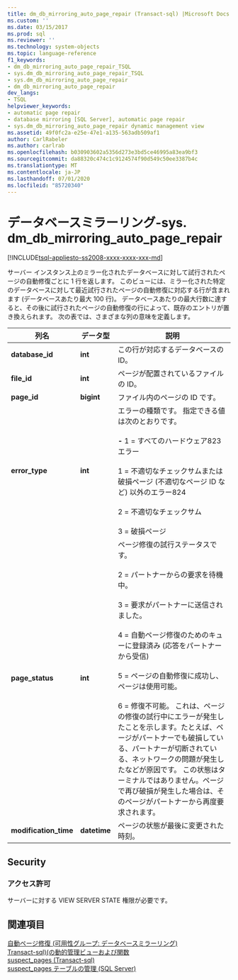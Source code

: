 ```yaml
---
title: dm_db_mirroring_auto_page_repair (Transact-sql) |Microsoft Docs
ms.custom: ''
ms.date: 03/15/2017
ms.prod: sql
ms.reviewer: ''
ms.technology: system-objects
ms.topic: language-reference
f1_keywords:
- dm_db_mirroring_auto_page_repair_TSQL
- sys.dm_db_mirroring_auto_page_repair_TSQL
- sys.dm_db_mirroring_auto_page_repair
- dm_db_mirroring_auto_page_repair
dev_langs:
- TSQL
helpviewer_keywords:
- automatic page repair
- database mirroring [SQL Server], automatic page repair
- sys.dm_db_mirroring_auto_page_repair dynamic management view
ms.assetid: 49f0fc2a-e25e-47e1-a135-563adb509af1
author: CarlRabeler
ms.author: carlrab
ms.openlocfilehash: b030903602a5356d273e3bd5ce46995a83ea9bf3
ms.sourcegitcommit: da88320c474c1c9124574f90d549c50ee3387b4c
ms.translationtype: MT
ms.contentlocale: ja-JP
ms.lasthandoff: 07/01/2020
ms.locfileid: "85720340"
---
```

# <a name="database-mirroring---sysdm_db_mirroring_auto_page_repair"></a>データベースミラーリング-sys. dm_db_mirroring_auto_page_repair
[!INCLUDE[tsql-appliesto-ss2008-xxxx-xxxx-xxx-md](../../includes/applies-to-version/sqlserver.md)]

  サーバー インスタンス上のミラー化されたデータベースに対して試行されたページの自動修復ごとに 1 行を返します。 このビューには、ミラー化された特定のデータベースに対して最近試行されたページの自動修復に対応する行が含まれます (データベースあたり最大 100 行)。 データベースあたりの最大行数に達すると、その後に試行されたページの自動修復の行によって、既存のエントリが置き換えられます。 次の表では、さまざまな列の意味を定義します。  
  
|列名|データ型|説明|  
|-----------------|---------------|-----------------|  
|**database_id**|**int**|この行が対応するデータベースの ID。|  
|**file_id**|**int**|ページが配置されているファイルの ID。|  
|**page_id**|**bigint**|ファイル内のページの ID です。|  
|**error_type**|**int**|エラーの種類です。 指定できる値は次のとおりです。<br /><br /> **-** 1 = すべてのハードウェア823エラー<br /><br /> 1 = 不適切なチェックサムまたは破損ページ (不適切なページ ID など) 以外のエラー824<br /><br /> 2 = 不適切なチェックサム<br /><br /> 3 = 破損ページ|  
|**page_status**|**int**|ページ修復の試行ステータスです。<br /><br /> 2 = パートナーからの要求を待機中。<br /><br /> 3 = 要求がパートナーに送信されました。<br /><br /> 4 = 自動ページ修復のためのキューに登録済み (応答をパートナーから受信)<br /><br /> 5 = ページの自動修復に成功し、ページは使用可能。<br /><br /> 6 = 修復不可能。 これは、ページの修復の試行中にエラーが発生したことを示します。たとえば、ページがパートナーでも破損している、パートナーが切断されている、ネットワークの問題が発生したなどが原因です。 この状態はターミナルではありません。ページで再び破損が発生した場合は、そのページがパートナーから再度要求されます。|  
|**modification_time**|**datetime**|ページの状態が最後に変更された時刻。|  
  
## <a name="security"></a>Security  
  
### <a name="permissions"></a>アクセス許可  
 サーバーに対する VIEW SERVER STATE 権限が必要です。  
  
## <a name="see-also"></a>関連項目  
 [自動ページ修復 &#40;可用性グループ: データベースミラーリング&#41;](../../sql-server/failover-clusters/automatic-page-repair-availability-groups-database-mirroring.md)   
 [Transact-sql&#41;&#40;の動的管理ビューおよび関数](~/relational-databases/system-dynamic-management-views/system-dynamic-management-views.md)   
 [suspect_pages &#40;Transact-sql&#41;](../../relational-databases/system-tables/suspect-pages-transact-sql.md)   
 [suspect_pages テーブルの管理 &#40;SQL Server&#41;](../../relational-databases/backup-restore/manage-the-suspect-pages-table-sql-server.md)  
  
  


